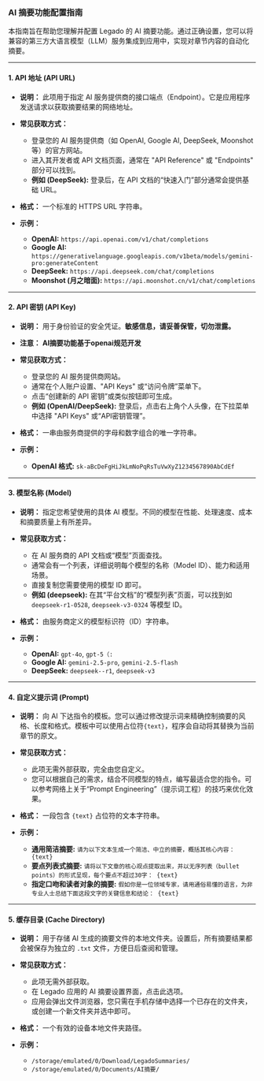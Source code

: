 ### AI 摘要功能配置指南 

本指南旨在帮助您理解并配置 Legado 的 AI 摘要功能。通过正确设置，您可以将兼容的第三方大语言模型（LLM）服务集成到应用中，实现对章节内容的自动化摘要。

---

#### **1. API 地址 (API URL)**

*   **说明：**
    此项用于指定 AI 服务提供商的接口端点（Endpoint）。它是应用程序发送请求以获取摘要结果的网络地址。

*   **常见获取方式：**
    *   登录您的 AI 服务提供商（如 OpenAI, Google AI, DeepSeek, Moonshot 等）的官方网站。
    *   进入其开发者或 API 文档页面，通常在 "API Reference" 或 "Endpoints" 部分可以找到。
    *   **例如 (DeepSeek):** 登录后，在 API 文档的“快速入门”部分通常会提供基础 URL。

*   **格式：**
    一个标准的 HTTPS URL 字符串。

*   **示例：**
    *   **OpenAI:** `https://api.openai.com/v1/chat/completions`
    *   **Google AI:** `https://generativelanguage.googleapis.com/v1beta/models/gemini-pro:generateContent`
    *   **DeepSeek:** `https://api.deepseek.com/chat/completions`
    *   **Moonshot (月之暗面):** `https://api.moonshot.cn/v1/chat/completions`

---

#### **2. API 密钥 (API Key)**

*   **说明：**
    用于身份验证的安全凭证。**敏感信息，请妥善保管，切勿泄露。**
*   **注意：**
    **AI摘要功能基于openai规范开发**

*   **常见获取方式：**
    *   登录您的 AI 服务提供商网站。
    *   通常在个人账户设置、"API Keys" 或“访问令牌”菜单下。
    *   点击“创建新的 API 密钥”或类似按钮即可生成。
    *   **例如 (OpenAI/DeepSeek):** 登录后，点击右上角个人头像，在下拉菜单中选择 "API Keys" 或“API密钥管理”。

*   **格式：**
    一串由服务商提供的字母和数字组合的唯一字符串。

*   **示例：**
    *   **OpenAI 格式:** `sk-aBcDeFgHiJkLmNoPqRsTuVwXyZ1234567890AbCdEf`


---

#### **3. 模型名称 (Model)**

*   **说明：**
    指定您希望使用的具体 AI 模型。不同的模型在性能、处理速度、成本和摘要质量上有所差异。

*   **常见获取方式：**
    *   在 AI 服务商的 API 文档或“模型”页面查找。
    *   通常会有一个列表，详细说明每个模型的名称（Model ID）、能力和适用场景。
    *   直接复制您需要使用的模型 ID 即可。
    *   **例如 (deepseek):** 在其“平台文档”的“模型列表”页面，可以找到如 `deepseek-r1-0528`, `deepseek-v3-0324` 等模型 ID。

*   **格式：**
    由服务商定义的模型标识符（ID）字符串。

*   **示例：**
    *   **OpenAI:** `gpt-4o`, `gpt-5（:`
    *   **Google AI:** `gemini-2.5-pro`, `gemini-2.5-flash`
    *   **DeepSeek:** `deepseek--r1`, `deepseek-v3`

---

#### **4. 自定义提示词 (Prompt)**

*   **说明：**
    向 AI 下达指令的模板。您可以通过修改提示词来精确控制摘要的风格、长度和格式。模板中可以使用占位符`{text}`，程序会自动将其替换为当前章节的原文。

*   **常见获取方式：**
    *   此项无需外部获取，完全由您自定义。
    *   您可以根据自己的需求，结合不同模型的特点，编写最适合您的指令。可以参考网络上关于“Prompt Engineering”（提示词工程）的技巧来优化效果。

*   **格式：**
    一段包含 `{text}` 占位符的文本字符串。

*   **示例：**
    *   **通用简洁摘要:**
        `请为以下文本生成一个简洁、中立的摘要，概括其核心内容：
{text}`
    *   **要点列表式摘要:**
        `请将以下文章的核心观点提取出来，并以无序列表（bullet points）的形式呈现，每个要点不超过30字：
{text}`
    *   **指定口吻和读者对象的摘要:**
        `假如你是一位领域专家，请用通俗易懂的语言，为非专业人士总结下面这段文字的关键信息和结论：
{text}`

---

#### **5. 缓存目录 (Cache Directory)**

*   **说明：**
    用于存储 AI 生成的摘要文件的本地文件夹。设置后，所有摘要结果都会被保存为独立的 `.txt` 文件，方便日后查阅和管理。

*   **常见获取方式：**
    *   此项无需外部获取。
    *   在 Legado 应用的 AI 摘要设置界面，点击此选项。
    *   应用会弹出文件浏览器，您只需在手机存储中选择一个已存在的文件夹，或创建一个新文件夹并选中即可。

*   **格式：**
    一个有效的设备本地文件夹路径。

*   **示例：**
    *   `/storage/emulated/0/Download/LegadoSummaries/`
    *   `/storage/emulated/0/Documents/AI摘要/`